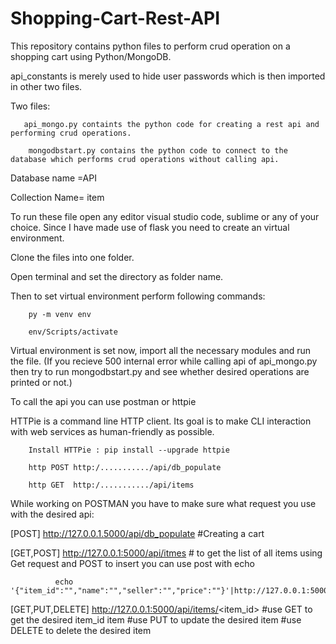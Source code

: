 # Shopping-Cart-Rest-API

This repository contains python files to perform crud operation on a shopping cart using Python/MongoDB.

api_constants is merely used to hide user passwords which is then imported in other two files.

Two files:
       
       api_mongo.py containts the python code for creating a rest api and performing crud operations.
        
        mongodbstart.py contains the python code to connect to the database which performs crud operations without calling api.
        
Database name =API

Collection Name= item

To run these file open any editor visual studio code, sublime or any of your choice. Since I have made use of flask you need to create an virtual environment.

Clone the files into one folder.

Open terminal and set the directory as folder name.

Then to set virtual environment perform following commands:

        py -m venv env
        
        env/Scripts/activate
        
Virtual environment is set now, import all the necessary modules and run the file.
(If you recieve 500 internal error while calling api of api_mongo.py then try to run mongodbstart.py and see whether desired operations are printed or not.)

To call the api you can use postman or httpie

HTTPie is a command line HTTP client. Its goal is to make CLI interaction with web services as human-friendly as possible.

        Install HTTPie : pip install --upgrade httpie

        http POST http:/.........../api/db_populate

        http GET  http:/.........../api/items
      
While working on POSTMAN you have to make sure what request you use with the desired api:

[POST] http://127.0.0.1.5000/api/db_populate                       #Creating a cart

[GET,POST]   http://127.0.0.1:5000/api/itmes                       # to get the list of all items using Get request and POST to insert you can use post with echo

              echo '{"item_id":"","name":"","seller":"","price":""}'|http://127.0.0.1:5000/api/item

[GET,PUT,DELETE]  http://127.0.0.1:5000/api/items/<item_id>        #use GET to get the desired item_id item
                                                                   #use PUT to update the desired item
                                                                   #use DELETE to delete the desired item
